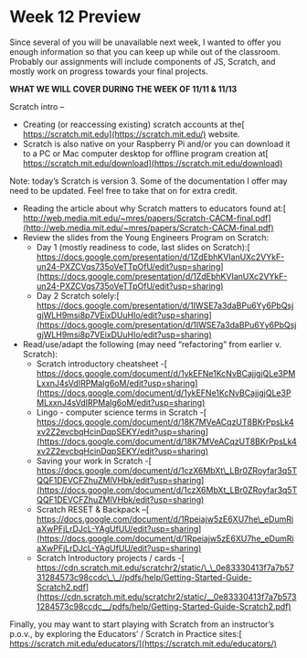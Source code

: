# Week 12 Preview

Since several of you will be unavailable next week, I wanted to offer you enough information so that you can keep up while out of the classroom. Probably our assignments will include components of JS, Scratch, and mostly work on progress towards your final projects. 

**WHAT WE WILL COVER DURING THE WEEK OF 11/11  & 11/13**

Scratch intro –

* Creating \(or reaccessing existing\) scratch accounts at the[ https://scratch.mit.edu](https://scratch.mit.edu/) website.  
* Scratch is also native on your Raspberry Pi and/or you can download it to a PC or Mac computer desktop for offline program creation at[ https://scratch.mit.edu/download](https://scratch.mit.edu/download)

Note: today’s Scratch is version 3. Some of the documentation I offer may need to be updated. Feel free to take that on for extra credit.

* Reading the article about why Scratch matters to educators found at:[ http://web.media.mit.edu/~mres/papers/Scratch-CACM-final.pdf](http://web.media.mit.edu/~mres/papers/Scratch-CACM-final.pdf)
* Review the slides from the Young Engineers Program on Scratch:
  * Day 1 \(mostly readiness to code, last slides on Scratch\):[ https://docs.google.com/presentation/d/1ZdEbhKVIanUXc2VYkF-un24-PXZCVqs735oVeTTpOfU/edit?usp=sharing](https://docs.google.com/presentation/d/1ZdEbhKVIanUXc2VYkF-un24-PXZCVqs735oVeTTpOfU/edit?usp=sharing)
  * Day 2 Scratch solely:[ https://docs.google.com/presentation/d/1IWSE7a3daBPu6Yy6PbQsjgjWLH9msi8p7VEixDUuHIo/edit?usp=sharing](https://docs.google.com/presentation/d/1IWSE7a3daBPu6Yy6PbQsjgjWLH9msi8p7VEixDUuHIo/edit?usp=sharing)
* Read/use/adapt the following \(may need “refactoring” from earlier v. Scratch\):
  * Scratch introductory cheatsheet -[ https://docs.google.com/document/d/1ykEFNe1KcNvBCajjgjQLe3PMLxxnJ4sVdIRPMaIg6oM/edit?usp=sharing](https://docs.google.com/document/d/1ykEFNe1KcNvBCajjgjQLe3PMLxxnJ4sVdIRPMaIg6oM/edit?usp=sharing)
  * Lingo - computer science terms in Scratch -[ https://docs.google.com/document/d/18K7MVeACqzUT8BKrPpsLk4xv2Z2evcbqHcinDqpSEKY/edit?usp=sharing](https://docs.google.com/document/d/18K7MVeACqzUT8BKrPpsLk4xv2Z2evcbqHcinDqpSEKY/edit?usp=sharing)
  * Saving your work in Scratch -[ https://docs.google.com/document/d/1czX6MbXt\_LBr0ZRoyfar3q5TQQF1DEVCFZhuZMlVHbk/edit?usp=sharing](https://docs.google.com/document/d/1czX6MbXt_LBr0ZRoyfar3q5TQQF1DEVCFZhuZMlVHbk/edit?usp=sharing)
  * Scratch RESET & Backpack –[ https://docs.google.com/document/d/1Rpeiajw5zE6XU7he\_eDumRiaXwPFjLrDJcL-YAgUfUU/edit?usp=sharing](https://docs.google.com/document/d/1Rpeiajw5zE6XU7he_eDumRiaXwPFjLrDJcL-YAgUfUU/edit?usp=sharing)
  * Scratch Introductory projects / cards -[ https://cdn.scratch.mit.edu/scratchr2/static/\_\_0e83330413f7a7b5731284573c98ccdc\_\_//pdfs/help/Getting-Started-Guide-Scratch2.pdf](https://cdn.scratch.mit.edu/scratchr2/static/__0e83330413f7a7b5731284573c98ccdc__/pdfs/help/Getting-Started-Guide-Scratch2.pdf)

Finally, you may want to start playing with Scratch from an instructor’s p.o.v., by exploring the Educators’ / Scratch in Practice sites:[ https://scratch.mit.edu/educators/](https://scratch.mit.edu/educators/)

